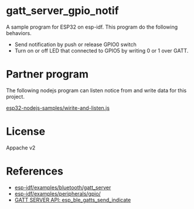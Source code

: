 # gatt_server_gpio_notif
A sample program for ESP32 on esp-idf. This program do the following behaviors.
- Send notification by push or release GPIO0 switch
- Turn on or off LED that connected to GPIO5 by writing 0 or 1 over GATT.

# Partner program
The following nodejs program can listen notice from and write data for this project.

[esp32-nodejs-samples/wirite-and-listen.js](https://github.com/asukiaaa/esp32-nodejs-samples/blob/master/wirite-and-listen.js)

# License
Appache v2

# References
- [esp-idf/examples/bluetooth/gatt_server](https://github.com/espressif/esp-idf/tree/master/examples/bluetooth/gatt_server)
- [esp-idf/examples/peripherals/gpio/](https://github.com/espressif/esp-idf/tree/master/examples/peripherals/gpio)
- [GATT SERVER API: esp_ble_gatts_send_indicate](http://esp-idf.readthedocs.io/en/latest/api/bluetooth/esp_gatts.html#_CPPv227esp_ble_gatts_send_indicate13esp_gatt_if_t8uint16_t8uint16_t8uint16_tP7uint8_tb)

